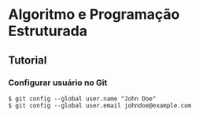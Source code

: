 # Algoritmo e Programação Estruturada

## Tutorial

### Configurar usuário no Git
```
$ git config --global user.name "John Doe"
$ git config --global user.email johndoe@example.com
```

